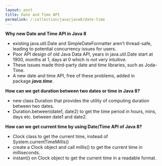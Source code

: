 ```yaml
---
layout: post
title: Date and Time API
permalink: /:collection/java/java8/date-time
---
```


**Why new Date and Time API in Java 8**  
* existing java.util.Date and SimpleDateFormatter aren’t thread-safe, leading to potential concurrency issues for users.
* Poor API design of old Java Data API, years in java.util.Date start at 1900, months at 1, days at 0 which is not very intuitive.
* These issues made third-party date and time libraries, such as Joda-Time.
* A new date and time API, free of these problems, added in package ***java.time***.

**How can we get duration between two dates or time in Java 8?**  
* new class Duration that provides the utility of computing duration between two dates.
* Duration.between(date1, date2) to get the time period in hours, mins, days etc. between date1 and date2.

**How can we get current time by using Date/Time API of Java 8?**  
* Clock class to get the current time, instead of System.currentTimeMillis()
* create a Clock object and call millis() to get the current time in milliseconds.
* instant() on Clock object to get the current time in a readable format.
